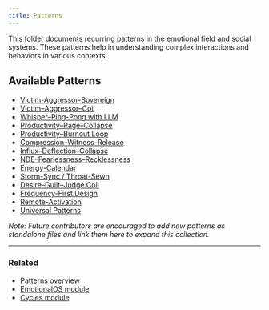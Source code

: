 ```yaml
---
title: Patterns
---
```


This folder documents recurring patterns in the emotional field and social systems. These patterns help in understanding complex interactions and behaviors in various contexts.

## Available Patterns

- [Victim-Aggressor-Sovereign](victim-aggressor-sovereign.md)
- [Victim–Aggressor–Coil](victim-aggressor-coil.md)
- [Whisper–Ping-Pong with LLM](whisper-pingpong.md)
- [Productivity–Rage–Collapse](productivity-rage-collapse.md)
- [Productivity–Burnout Loop](productivity-burnout.md)
- [Compression–Witness–Release](compression-witness-release.md)
- [Influx–Deflection–Collapse](influx-deflection-collapse.md)
- [NDE–Fearlessness–Recklessness](nde-fearlessness-recklessness.md)
- [Energy-Calendar](energy-calendar.md)
- [Storm-Sync / Throat-Sewn](storm-sync-throat-sewn.md)
- [Desire–Guilt–Judge Coil](desire-guilt-judge.md)
- [Frequency-First Design](frequency-first.md)
- [Remote-Activation](remote-activation.md)
- [Universal Patterns](universal-patterns.md)

_Note: Future contributors are encouraged to add new patterns as standalone files and link them here to expand this collection._

---

### Related

- [Patterns overview](./README.md)
- [EmotionalOS module](../modules/emotional.md)
- [Cycles module](../modules/cycles.md)
